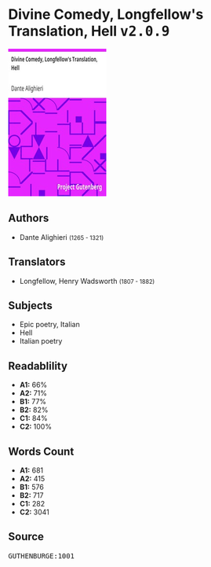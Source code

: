 # Divine Comedy, Longfellow's Translation, Hell <kbd>v2.0.9</kbd>

![](./cover.medium.jpg "")

## Authors


 - Dante Alighieri <small>(1265 - 1321)</small>

## Translators


 - Longfellow, Henry Wadsworth <small>(1807 - 1882)</small>

## Subjects


 - Epic poetry, Italian
 - Hell
 - Italian poetry

## Readablility


 - **A1:** 66%
 - **A2:** 71%
 - **B1:** 77%
 - **B2:** 82%
 - **C1:** 84%
 - **C2:** 100%

## Words Count


 - **A1:** 681
 - **A2:** 415
 - **B1:** 576
 - **B2:** 717
 - **C1:** 282
 - **C2:** 3041

## Source


<kbd>GUTHENBURGE:1001</kbd>
